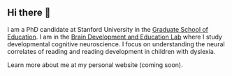 ## Hi there 👋

I am a PhD candidate at Stanford University in the [Graduate School of Education](https://ed.stanford.edu/). I am in the [Brain Development and Education Lab](https://edneuro.stanford.edu/) where I study developmental cognitive neuroscience. I focus on understanding the neural correlates of reading and reading development in children with dyslexia.

Learn more about me at my personal website (coming soon).
